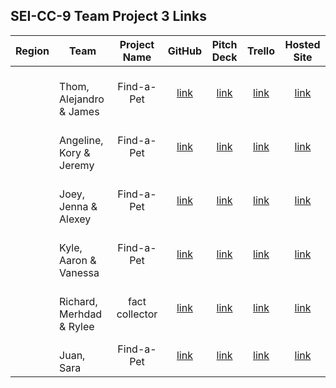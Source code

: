 ## SEI-CC-9 Team Project 3 Links

| Region | Team | Project Name | GitHub | Pitch Deck | Trello | Hosted Site |
|:---:|---|:---:|:---:|:---:|:---:|:---:|
|  | <br>Thom, Alejandro & James | Find-a-Pet | [link](https://github.com/kennyyseo/find-a-pet) | [link](https://docs.google.com/presentation/d/1Y2BI1ntuY-SXQ5upKEO6P_egL3w4EIvjpnc-5q1VooE/edit) | [link](https://trello.com/b/TWtFWlN2/find-a-pet) | [link](https://jfk-findapet.herokuapp.com/) |
| | <br>Angeline, Kory & Jeremy | Find-a-Pet | [link](https://github.com/kennyyseo/find-a-pet) | [link](https://docs.google.com/presentation/d/1Y2BI1ntuY-SXQ5upKEO6P_egL3w4EIvjpnc-5q1VooE/edit) | [link](https://trello.com/b/TWtFWlN2/find-a-pet) | [link](https://jfk-findapet.herokuapp.com/) |
|  | <br>Joey, Jenna & Alexey | Find-a-Pet | [link](https://github.com/kennyyseo/find-a-pet) | [link](https://docs.google.com/presentation/d/1Y2BI1ntuY-SXQ5upKEO6P_egL3w4EIvjpnc-5q1VooE/edit) | [link](https://trello.com/b/TWtFWlN2/find-a-pet) | [link](https://jfk-findapet.herokuapp.com/) |
|  | <br>Kyle, Aaron & Vanessa | Find-a-Pet | [link](https://github.com/kennyyseo/find-a-pet) | [link](https://docs.google.com/presentation/d/1Y2BI1ntuY-SXQ5upKEO6P_egL3w4EIvjpnc-5q1VooE/edit) | [link](https://trello.com/b/TWtFWlN2/find-a-pet) | [link](https://jfk-findapet.herokuapp.com/) |
| | <br>Richard, Merhdad & Rylee | fact collector | [link](https://github.com/SamiaMehrdad/Factollection) | [link](https://docs.google.com/presentation/d/1O-J0PlR-Zb8av_t9OclzLf8SfnL3ItCnJdKvbabZRoM/edit#slide=id.p) | [link](https://trello.com/b/LnNtjT7t/project-3-factollector) | [link]() |
| | <br>Juan, Sara  | Find-a-Pet | [link](https://github.com/kennyyseo/find-a-pet) | [link](https://docs.google.com/presentation/d/1Y2BI1ntuY-SXQ5upKEO6P_egL3w4EIvjpnc-5q1VooE/edit) | [link](https://trello.com/b/TWtFWlN2/find-a-pet) | [link](https://jfk-findapet.herokuapp.com/) |



